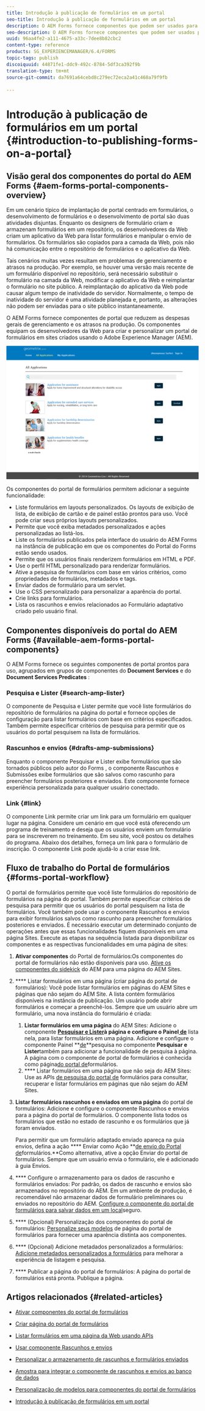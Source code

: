 ```yaml
---
title: Introdução à publicação de formulários em um portal
seo-title: Introdução à publicação de formulários em um portal
description: O AEM Forms fornece componentes que podem ser usados para criar o portal de formulários. Este artigo apresenta os componentes disponíveis do portal de formulários.
seo-description: O AEM Forms fornece componentes que podem ser usados para criar o portal de formulários. Este artigo apresenta os componentes disponíveis do portal de formulários.
uuid: 96aa4fe2-a111-4675-a33c-7dee8b82cbc2
content-type: reference
products: SG_EXPERIENCEMANAGER/6.4/FORMS
topic-tags: publish
discoiquuid: 44871fe1-ddc9-492c-8784-5df3ca392f9b
translation-type: tm+mt
source-git-commit: da7691a64cebd8c279ec72eca2a41c468a79f9fb

---
```



# Introdução à publicação de formulários em um portal {#introduction-to-publishing-forms-on-a-portal}

## Visão geral dos componentes do portal do AEM Forms {#aem-forms-portal-components-overview}

Em um cenário típico de implantação de portal centrado em formulários, o desenvolvimento de formulários e o desenvolvimento de portal são duas atividades disjuntas. Enquanto os designers de formulário criam e armazenam formulários em um repositório, os desenvolvedores da Web criam um aplicativo da Web para listar formulários e manipular o envio de formulários. Os formulários são copiados para a camada da Web, pois não há comunicação entre o repositório de formulários e o aplicativo da Web.

Tais cenários muitas vezes resultam em problemas de gerenciamento e atrasos na produção. Por exemplo, se houver uma versão mais recente de um formulário disponível no repositório, será necessário substituir o formulário na camada da Web, modificar o aplicativo da Web e reimplantar o formulário no site público. A reimplantação do aplicativo da Web pode causar algum tempo de inatividade do servidor. Normalmente, o tempo de inatividade do servidor é uma atividade planejada e, portanto, as alterações não podem ser enviadas para o site público instantaneamente.

O AEM Forms fornece componentes de portal que reduzem as despesas gerais de gerenciamento e os atrasos na produção. Os componentes equipam os desenvolvedores da Web para criar e personalizar um portal de formulários em sites criados usando o Adobe Experience Manager (AEM).

![Portal do AEM Forms](assets/aem-forms-portal.png)

Os componentes do portal de formulários permitem adicionar a seguinte funcionalidade:

* Liste formulários em layouts personalizados. Os layouts de exibição de lista, de exibição de cartão e de painel estão prontos para uso. Você pode criar seus próprios layouts personalizados.
* Permite que você exiba metadados personalizados e ações personalizadas ao listá-los.
* Liste os formulários publicados pela interface do usuário do AEM Forms na instância de publicação em que os componentes do Portal do Forms estão sendo usados.
* Permite que os usuários finais renderizem formulários em HTML e PDF.
* Use o perfil HTML personalizado para renderizar formulários.
* Ative a pesquisa de formulários com base em vários critérios, como propriedades de formulários, metadados e tags.
* Enviar dados de formulário para um servlet.
* Use o CSS personalizado para personalizar a aparência do portal.
* Crie links para formulários.
* Lista os rascunhos e envios relacionados ao Formulário adaptativo criado pelo usuário final.

## Componentes disponíveis do portal do AEM Forms {#available-aem-forms-portal-components}

O AEM Forms fornece os seguintes componentes de portal prontos para uso, agrupados em grupos de componentes do **Document Services** e do **Document Services Predicates** :

### Pesquisa e Lister {#search-amp-lister}

O componente de Pesquisa e Lister permite que você liste formulários do repositório de formulários na página do portal e fornece opções de configuração para listar formulários com base em critérios especificados. Também permite especificar critérios de pesquisa para permitir que os usuários do portal pesquisem na lista de formulários.

### Rascunhos e envios {#drafts-amp-submissions}

Enquanto o componente Pesquisar e Lister exibe formulários que são tornados públicos pelo autor do Forms , o componente Rascunhos e Submissões exibe formulários que são salvos como rascunho para preencher formulários posteriores e enviados. Este componente fornece experiência personalizada para qualquer usuário conectado.

### Link {#link}

O componente Link permite criar um link para um formulário em qualquer lugar na página. Considere um cenário em que você está oferecendo um programa de treinamento e deseja que os usuários enviem um formulário para se inscreverem no treinamento. Em seu site, você postou os detalhes do programa. Abaixo dos detalhes, forneça um link para o formulário de inscrição. O componente Link pode ajudá-lo a criar esse link.

## Fluxo de trabalho do Portal de formulários {#forms-portal-workflow}

O portal de formulários permite que você liste formulários do repositório de formulários na página do portal. Também permite especificar critérios de pesquisa para permitir que os usuários do portal pesquisem na lista de formulários. Você também pode usar o componente Rascunhos e envios para exibir formulários salvos como rascunho para preencher formulários posteriores e enviados. É necessário executar um determinado conjunto de operações antes que essas funcionalidades fiquem disponíveis em uma página Sites. Execute as etapas na sequência listada para disponibilizar os componentes e as respectivas funcionalidades em uma página de sites:

1. **Ativar componentes** do Portal de formulários:Os componentes do portal de formulários não estão disponíveis para uso. [Ative os componentes do sidekick](/help/forms/using/enabling-forms-portal-components.md) do AEM para uma página do AEM Sites.
1. **** Listar formulários em uma página (criar página do portal de formulários): Você pode listar formulários em páginas do AEM Sites e páginas que não sejam do AEM Site. A lista contém formulários disponíveis na instância de publicação. Um usuário pode abrir formulários e começar a preenchê-los. Sempre que um usuário abre um formulário, uma nova instância do formulário é criada:

   1. **Listar formulários em uma página** do AEM Sites: Adicione o componente **[Pesquisar e Lister](/help/forms/using/creating-form-portal-page.md)**à página e configure o Painel**[ de](/help/forms/using/creating-form-portal-page.md#p-list-pane-p)** lista nela, para listar formulários em uma página. Adicione e configure o componente Painel **[de](/help/forms/using/creating-form-portal-page.md#search-pane)**pesquisa no componente **Pesquisar e Lister**também para adicionar a funcionalidade de pesquisa à página. A página com o componente de portal de formulários é conhecida como página[do portal de](/help/forms/using/creating-form-portal-page.md)formulários.
   1. **** Listar formulários em uma página que não seja do AEM Sites: Use as APIs [de pesquisa do portal de](/help/forms/using/listing-forms-webpage-using-apis.md) formulários para consultar, recuperar e listar formulários em páginas que não sejam do AEM Sites.

1. **Listar formulários rascunhos e enviados em uma página** do portal de formulários: Adicione e configure o componente Rascunhos e envios para a página do portal de formulários. O componente lista todos os formulários que estão no estado de rascunho e os formulários que já foram enviados.

   Para permitir que um formulário adaptado enviado apareça na guia envios, defina a ação **** Enviar como Ação **[de envio do Portal de](https://helpx.adobe.com/in/experience-manager/6-4/forms/using/configuring-submit-actions.html)formulários.**Como alternativa, ative a opção Enviar do portal de formulários. Sempre que um usuário envia o formulário, ele é adicionado à guia Envios.

1. **** Configure o armazenamento para os dados de rascunho e formulários enviados: Por padrão, os dados de rascunho e envios são armazenados no repositório do AEM. Em um ambiente de produção, é recomendável não armazenar dados de formulário preliminares ou enviados no repositório do AEM. [Configure o componente do portal de formulários para salvar dados em um local](/help/forms/using/draft-submission-component.md#customizing-the-storage)seguro.
1. **** (Opcional) Personalização dos componentes do portal de formulários: [Personalize seus modelos](/help/forms/using/customizing-templates-forms-portal-components.md) de página do portal de formulários para fornecer uma aparência distinta aos componentes.
1. **** (Opcional) Adicione metadados personalizados a formulários: [Adicione metadados personalizados a formulários](/help/forms/using/customizing-templates-forms-portal-components.md) para melhorar a experiência de listagem e pesquisa.
1. **** Publicar a página do portal de formulários: A página do portal de formulários está pronta. Publique a página.

## Artigos relacionados {#related-articles}

* [Ativar componentes do portal de formulários](/help/forms/using/enabling-forms-portal-components.md)
* [Criar página do portal de formulários](/help/forms/using/creating-form-portal-page.md)
* [Listar formulários em uma página da Web usando APIs](/help/forms/using/listing-forms-webpage-using-apis.md)
* [Usar componente Rascunhos e envios](/help/forms/using/draft-submission-component.md)
* [Personalizar o armazenamento de rascunhos e formulários enviados](/help/forms/using/draft-submission-component.md#customizing-the-storage)
* [Amostra para integrar o componente de rascunhos e envios ao banco de dados](https://helpx.adobe.com/in/experience-manager/6-4/forms/using/integrate-draft-submission-database.html)

* [Personalização de modelos para componentes do portal de formulários](/help/forms/using/customizing-templates-forms-portal-components.md)
* [Introdução à publicação de formulários em um portal](/help/forms/using/introduction-publishing-forms.md)

